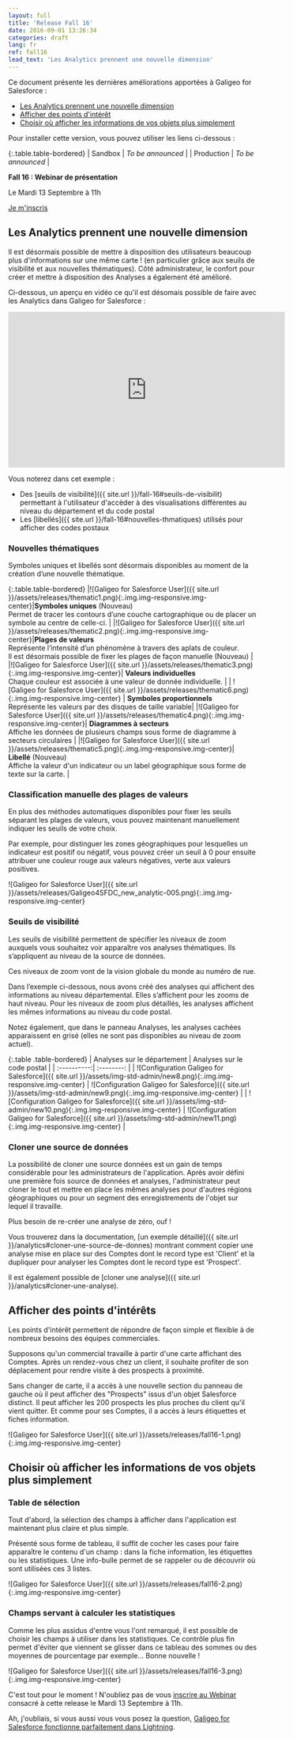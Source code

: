 ```yaml
---
layout: full
title: 'Release Fall 16'
date: 2016-09-01 13:26:34
categories: draft
lang: fr
ref: fall16
lead_text: 'Les Analytics prennent une nouvelle dimension'
---
```


Ce document présente les dernières améliorations apportées à Galigeo for Salesforce :

- [Les Analytics prennent une nouvelle dimension](#les-analytics-prennent-une-nouvelle-dimension)
- [Afficher des points d'intérêt](#afficher-des-points-dintrts)
- [Choisir où afficher les informations de vos objets plus simplement](#choisir-o-afficher-les-informations-de-vos-objets-plus-simplement)

Pour installer cette version, vous pouvez utiliser les liens ci-dessous :

{:.table.table-bordered}
| Sandbox  | *To be announced* |
| Production  | *To be announced* |

<div class="text-center">
	<strong markdown='1'>Fall 16 : Webinar de présentation </strong>
	<p class='text-success' markdown='1'>Le Mardi 13 Septembre à 11h</p>
	<a class='btn btn-default' markdown='1' href="https://attendee.gotowebinar.com/register/5386226366381405186">Je m'inscris</a>
</div>

## Les Analytics prennent une nouvelle dimension

Il est désormais possible de mettre à disposition des utilisateurs beaucoup plus d'informations sur une même carte ! (en particulier grâce aux seuils de visibilité et aux nouvelles thématiques). Côté administrateur, le confort pour créer et mettre à disposition des Analyses a également été amélioré.

Ci-dessous, un aperçu en vidéo ce qu'il est désomais possible de faire avec les Analytics dans Galigeo for Salesforce :

<iframe style="display:block;" class="img-center" width="560" height="315" src="https://www.youtube.com/embed/x-SzZ6xE9h0" frameborder="0" allowfullscreen></iframe>

Vous noterez dans cet exemple :

- Des [seuils de visibilité]({{ site.url }}/fall-16#seuils-de-visibilit) permettant à l'utilisateur d'accèder à des visualisations différentes au niveau du département et du code postal
- Les [libellés]({{ site.url }}/fall-16#nouvelles-thmatiques) utilisés pour afficher des codes postaux

### Nouvelles thématiques

Symboles uniques et libellés sont désormais disponibles au moment de la création d’une nouvelle thématique.

{:.table.table-bordered}
|![Galigeo for Salesforce User]({{ site.url }}/assets/releases/thematic1.png){:.img.img-responsive.img-center}|**Symboles uniques** <span class='text-success strong' markdown='1'>(Nouveau)</span><br>Permet de tracer les contours d’une couche cartographique ou de placer un symbole au centre de celle-ci. |
|![Galigeo for Salesforce User]({{ site.url }}/assets/releases/thematic2.png){:.img.img-responsive.img-center}|**Plages de valeurs** <br>Représente l’intensité d’un phénomène à travers des aplats de couleur.<br>Il est désormais possible de fixer les plages de façon manuelle <span class='text-success strong' markdown='1'>(Nouveau)</span> |
|![Galigeo for Salesforce User]({{ site.url }}/assets/releases/thematic3.png){:.img.img-responsive.img-center}| **Valeurs individuelles** <br>Chaque couleur est associée à une valeur de donnée individuelle. |
| ![Galigeo for Salesforce User]({{ site.url }}/assets/releases/thematic6.png){:.img.img-responsive.img-center} | **Symboles proportionnels**<br>Représente les valeurs par des disques de taille variable|
|![Galigeo for Salesforce User]({{ site.url }}/assets/releases/thematic4.png){:.img.img-responsive.img-center}| **Diagrammes à secteurs**<br>Affiche les données de plusieurs champs sous forme de diagramme à secteurs circulaires |
|![Galigeo for Salesforce User]({{ site.url }}/assets/releases/thematic5.png){:.img.img-responsive.img-center}| **Libellé** <span class='text-success strong' markdown='1'>(Nouveau)</span><br>Affiche la valeur d'un indicateur ou un label géographique sous forme de texte sur la carte. |

### Classification manuelle des plages de valeurs

En plus des méthodes automatiques disponibles pour fixer les seuils séparant les plages de valeurs, vous pouvez maintenant manuellement indiquer les seuils de votre choix.

Par exemple, pour distinguer les zones géographiques pour lesquelles un indicateur est positif ou négatif, vous pouvez créer un seuil à 0 pour ensuite attribuer une couleur rouge aux valeurs négatives, verte aux valeurs positives.

![Galigeo for Salesforce User]({{ site.url }}/assets/releases/Galigeo4SFDC_new_analytic-005.png){:.img.img-responsive.img-center}

### Seuils de visibilité

Les seuils de visibilité permettent de spécifier les niveaux de zoom auxquels vous souhaitez voir apparaître vos analyses thématiques. Ils s’appliquent au niveau de la source de données.

Ces niveaux de zoom vont de la vision globale du monde au numéro de rue.

Dans l’exemple ci-dessous, nous avons créé des analyses qui affichent des informations au niveau départemental. Elles s’affichent pour les zooms de haut niveau. Pour les niveaux de zoom plus détaillés, les analyses affichent les mêmes informations au niveau du code postal.

Notez également, que dans le panneau Analyses, les analyses cachées apparaissent en grisé (elles ne sont pas disponibles au niveau de zoom actuel).

{:.table .table-bordered}
| Analyses sur le département | Analyses sur le code postal |
| :----------:| :--------: |
| ![Configuration Galigeo for Salesforce]({{ site.url }}/assets/img-std-admin/new8.png){:.img.img-responsive.img-center}     | ![Configuration Galigeo for Salesforce]({{ site.url }}/assets/img-std-admin/new9.png){:.img.img-responsive.img-center} |
| ![Configuration Galigeo for Salesforce]({{ site.url }}/assets/img-std-admin/new10.png){:.img.img-responsive.img-center}     | ![Configuration Galigeo for Salesforce]({{ site.url }}/assets/img-std-admin/new11.png){:.img.img-responsive.img-center} |

### Cloner une source de données

La possibilité de cloner une source données est un gain de temps considérable pour les administrateurs de l'application. Après avoir défini une première fois source de données et analyses, l'administrateur peut cloner le tout et mettre en place les mêmes analyses pour d'autres régions géographiques ou pour un segment des enregistrements de l'objet sur lequel il travaille. 

Plus besoin de re-créer une analyse de zéro, ouf !

Vous trouverez dans la documentation, [un exemple détaillé]({{ site.url }}/analytics#cloner-une-source-de-donnes) montrant comment copier une analyse mise en place sur des Comptes dont le record type est 'Client' et la dupliquer pour analyser les Comptes dont le record type est 'Prospect'.

Il est également possible de [cloner une analyse]({{ site.url }}/analytics#cloner-une-analyse).

## Afficher des points d'intérêts

Les points d'intérêt permettent de répondre de façon simple et flexible à de nombreux besoins des équipes commerciales.

Supposons qu'un commercial travaille à partir d'une carte affichant des Comptes. Après un rendez-vous chez un client, il souhaite profiter de son déplacement pour rendre visite à des prospects à proximité. 

Sans changer de carte, il a accès à une nouvelle section du panneau de gauche où il peut afficher des "Prospects" issus d'un objet Salesforce distinct. Il peut afficher les 200 prospects les plus proches du client qu'il vient quitter. Et comme pour ses Comptes, il a accès à leurs étiquettes et fiches information.

![Galigeo for Salesforce User]({{ site.url }}/assets/releases/fall16-1.png){:.img.img-responsive.img-center}

## Choisir où afficher les informations de vos objets plus simplement

### Table de sélection

Tout d'abord, la sélection des champs à afficher dans l'application est maintenant plus claire et plus simple.

Présenté sous forme de tableau, il suffit de cocher les cases pour faire apparaître le contenu d'un champ : dans la fiche information, les étiquettes ou les statistiques. Une info-bulle permet de se rappeler ou de découvrir où sont utilisées ces 3 listes.

![Galigeo for Salesforce User]({{ site.url }}/assets/releases/fall16-2.png){:.img.img-responsive.img-center}

### Champs servant à calculer les statistiques

Comme les plus assidus d'entre vous l'ont remarqué, il est possible de choisir les champs à utiliser dans les statistiques. Ce contrôle plus fin permet d'éviter que viennent se glisser dans ce tableau des sommes ou des moyennes de pourcentage par exemple... Bonne nouvelle !

![Galigeo for Salesforce User]({{ site.url }}/assets/releases/fall16-3.png){:.img.img-responsive.img-center}

C'est tout pour le moment ! N'oubliez pas de vous [inscrire au Webinar](https://attendee.gotowebinar.com/register/5386226366381405186
) consacré à cette release le Mardi 13 Septembre à 11h.

Ah, j'oubliais, si vous aussi vous vous posez la question, [Galigeo for Salesforce fonctionne parfaitement dans Lightning](http://www.galigeo.com/fr/galigeo-salesforce-est-lightning-ready/).







